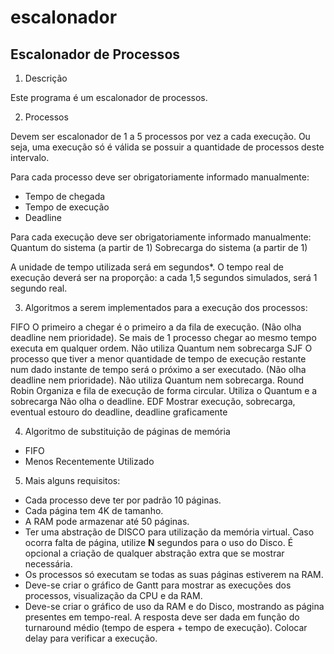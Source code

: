 #  escalonador
## Escalonador de Processos

1. Descrição

Este programa é um escalonador de processos.

2. Processos

Devem ser escalonador de 1 a 5 processos por vez a cada execução.
Ou seja, uma execução só é válida se possuir a quantidade de processos deste intervalo.

Para cada processo deve ser obrigatoriamente informado manualmente:
* Tempo de chegada
* Tempo de execução
* Deadline

Para cada execução deve ser obrigatoriamente informado manualmente:
  Quantum do sistema (a partir de 1)
  Sobrecarga do sistema (a partir de 1)

A unidade de tempo utilizada será em segundos*.
O tempo real de execução deverá ser na proporção: a cada 1,5 segundos simulados, será 1 segundo real.

3) Algoritmos a serem implementados para a execução dos processos:

  FIFO
  O primeiro a chegar é o primeiro a da fila de execução. (Não olha deadline nem prioridade).
  Se mais de 1 processo chegar ao mesmo tempo executa em qualquer ordem.
  Não utiliza Quantum nem sobrecarga
  SJF
  O processo que tiver a menor quantidade de tempo de execução restante num dado instante de tempo será o próximo a ser executado. (Não olha deadline nem prioridade).
  Não utiliza Quantum nem sobrecarga.
  Round Robin
  Organiza e fila de execução de forma circular. 
  Utiliza o Quantum e a sobrecarga
  Não olha o deadline.
  EDF
  Mostrar execução, sobrecarga, eventual estouro do deadline, deadline graficamente
 
4) Algoritmo de substituição de páginas de memória

* FIFO
* Menos Recentemente Utilizado

5) Mais alguns requisitos:

* Cada  processo  deve ter por padrão 10 páginas. 
* Cada  página  tem  4K  de  tamanho.  
* A  RAM pode armazenar até 50 páginas. 
* Ter uma abstração  de  DISCO  para  utilização  da  memória  virtual. Caso  ocorra  falta  de página,  utilize **N**  segundos para o uso  do  Disco. 
É opcional  a  criação  de qualquer abstração extra que se mostrar necessária.
* Os processos só executam se todas as suas páginas estiverem na RAM.
* Deve-se criar o gráfico de Gantt para mostrar as execuções dos processos, visualização da CPU e da RAM. 
* Deve-se criar o gráfico de uso da RAM e do Disco, mostrando as página presentes em tempo-real. A resposta deve ser dada em função do turnaround médio (tempo de espera + tempo de execução). Colocar delay para verificar a execução.
